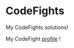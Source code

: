 # CodeFights
My CodeFights solutions!

My CodeFight [profile](https://codefights.com/profile/leocabrallce) !
